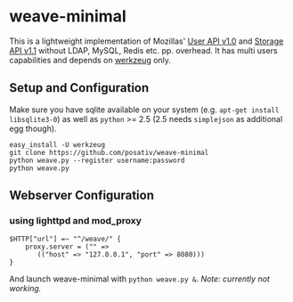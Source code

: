 weave-minimal
=============

This is a lightweight implementation of Mozillas' [User API v1.0][1] and
[Storage API v1.1][2] without LDAP, MySQL, Redis etc. pp. overhead. It has
multi users capabilities and depends on [werkzeug][3] only.

[1]: http://docs.services.mozilla.com/reg/apis.html
[2]: http://docs.services.mozilla.com/storage/apis-1.1.html
[3]: http://werkzeug.pocoo.org/

Setup and Configuration
-----------------------

Make sure you have sqlite available on your system (e.g. `apt-get install libsqlite3-0`)
as well as `python` >= 2.5 (2.5 needs `simplejson` as additional egg though).

    easy_install -U werkzeug
    git clone https://github.com/posativ/weave-minimal
    python weave.py --register username:password
    python weave.py


Webserver Configuration
-----------------------

### using lighttpd and mod_proxy

    $HTTP["url"] =~ "^/weave/" {
        proxy.server = ("" =>
           (("host" => "127.0.0.1", "port" => 8080)))
    }
    
And launch weave-minimal with `python weave.py &`. *Note: currently not working.*